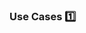 ### Use Cases :one:

<panel type="seamless" header="%%-----------------------------------------%%">
  <include src="./index.md#main" />
</panel>
